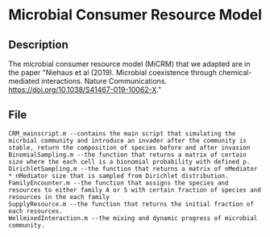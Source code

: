 # Microbial Consumer Resource Model

## Description 
The microbial consumer resource model (MiCRM) that we adapted are in the paper "Niehaus et al (2019). Microbial coexistence through chemical-mediated interactions. Nature Communications. https://doi.org/10.1038/S41467-019-10062-X." 

## File

    CRM_mainscript.m --contains the main script that simulating the micrbial community and introduce an invader after the community is stable, return the composition of species before and after invasion
    BinomialSampling.m --the function that returns a matrix of certain size where the each cell is a bionomial probability with defined p.
    DirichletSampling.m --the function that returns a matrix of nMediator * nMediator size that is sampled from Dirichlet distribution.
    FamilyEncounter.m --the function that assigns the species and resources to either family A or S with certain fraction of species and resources in the each family
    SupplyResource.m --the function that returns the initial fraction of each resources.
    WellmixedInteraction.m --the mixing and dynamic progress of microbial community.


